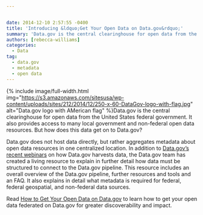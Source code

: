 ```yaml
---


date: 2014-12-10 2:57:55 -0400
title: 'Introducing &ldquo;Get Your Open Data on Data.gov&rdquo;'
summary: 'Data.gov is the central clearinghouse for open data from the United States federal government. It also provides access to many local government and non-federal open data resources. But how does this data get on to Data.gov? Data.gov does not host data directly, but rather aggregates metadata about open'
authors: [rebecca-williams]
categories:
  - Data
tag:
  - data.gov
  - metadata
  - open data
---
```



{% include image/full-width.html img="https://s3.amazonaws.com/sitesusa/wp-content/uploads/sites/212/2014/12/250-x-60-DataGov-logo-with-flag.jpg" alt="Data.gov logo with AMerican flag" %}Data.gov is the central clearinghouse for open data from the United States federal government. It also provides access to many local government and non-federal open data resources. But how does this data get on to Data.gov?

Data.gov does not host data directly, but rather aggregates metadata about open data resources in one centralized location. In addition to [Data.gov&#8217;s recent webinars](https://www.WHATEVER/2014/12/04/data-govs-data-pipeline-explained/) on how Data.gov harvests data, the Data.gov team has created a living resource to explain in further detail how data must be structured to connect to the Data.gov pipeline. This resource includes an overall overview of the Data.gov pipeline, further resources and tools and an FAQ. It also explains in detail what metadata is required for federal, federal geospatial, and non-federal data sources.

Read [How to Get Your Open Data on Data.gov](https://www.WHATEVER/resources/how-to-get-your-open-data-on-data-gov/) to learn how to get your open data federated on Data.gov for greater discoverability and impact.